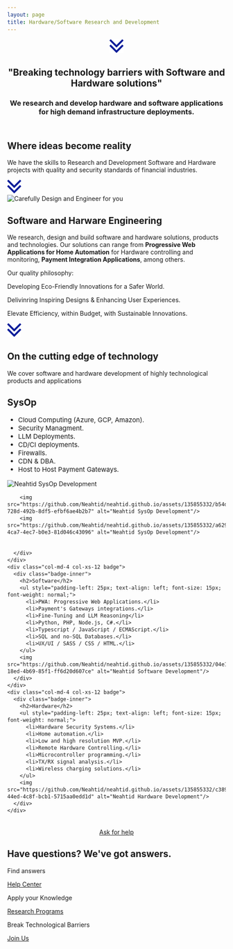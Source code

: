 ```yaml
---
layout: page
title: Hardware/Software Research and Development
---
```

<header class="section-1">
  <div class="section-arrow"><div onClick="scrollto('#section-3')" class="section-arrow-react"><img src="assets/img/arrow.png"></div></div>
  <div class="container">
    <h2>"Breaking technology barriers with Software and Hardware solutions"</h2>
    <h3 id="section_1_h3" class="animated-hidden">We research and develop hardware and software applications for high demand infrastructure deployments.</h3>
  </div>
</header>
<section class="section-2">
  <h2>Where ideas become reality</h2>
  <p>We have the skills to Research and Development Software and Hardware projects with quality and security standards of financial industries.</p>
</section>
<section class="section-3" id="section-3">
  <div class="section-arrow"><div onClick="scrollto('#section-4')" class="section-arrow-react"><img src="assets/img/arrow.png"></div></div>
  <div class="container">
    <div class="row">
      <div class="col-12 col-md-6 centered">
        <img src="https://github.com/Neahtid/neahtid.github.io/assets/135855332/ca902947-c4c1-4324-8930-3f62ee2fa15f" alt="Carefully Design and Engineer for you"/>
      </div>
      <div class="col-12 col-md-6 infoblock">
        <h2>Software and Harware Engineering</h2>
        <p>We research, design and build software and hardware solutions, products and technologies. Our solutions can range from <b>Progressive Web Applications for Home Automation</b> for Hardware controlling and monitoring, <b>Payment Integration Applications</b>, among others.</p>
        <p>Our quality philosophy: </p>
        <p class="plist"><i class="fa fa-leaf"></i>Developing Eco-Friendly Innovations for a Safer World.</p>
        <p class="plist"><i class="fa fa-battery-full"></i>Delivinring Inspiring Designs & Enhancing User Experiences.</p>
        <p class="plist"><i class="far fa-clock"></i>Elevate Efficiency, within Budget, with Sustainable Innovations.</p>
      </div>
    </div>
  </div>
</section>
<section class="section-4" id="section-4">
  <div class="section-arrow"><div onClick="scrollto('#section-5')" class="section-arrow-react"><img src="assets/img/arrow.png"></div></div>
  <h1>On the cutting edge of technology</h1>
  <p>We cover software and hardware development of highly technological products and applications</p>
  <div class="row badges">
    <div class="col-md-4 col-xs-12 badge">
      <div class="badge-inner">
        <h2>SysOp</h2>
        <ul style="padding-left: 25px; text-align: left; font-size: 15px; font-weight: normal;">
          <li>Cloud Computing (Azure, GCP, Amazon).</li>
          <li>Security Managment.</li>
          <li>LLM Deployments.</li>
          <li>CD/CI deployments.</li>
          <li>Firewalls.</li>
          <li>CDN & DBA.</li>
          <li>Host to Host Payment Gateways.</li>
        </ul>
        <img src="https://github.com/Neahtid/neahtid.github.io/assets/img/sysop.jpeg" alt="Neahtid SysOp Development"/>
        
        <img src="https://github.com/Neahtid/neahtid.github.io/assets/135855332/b54d1ac4-728d-492b-8df5-efbf6ae4b2b7" alt="Neahtid SysOp Development"/>
        <img src="https://github.com/Neahtid/neahtid.github.io/assets/135855332/a6291716-4ca7-4ec7-b0e3-81d046c43096" alt="Neahtid SysOp Development"/>


      </div>
    </div>
    <div class="col-md-4 col-xs-12 badge">
      <div class="badge-inner">
        <h2>Software</h2>
        <ul style="padding-left: 25px; text-align: left; font-size: 15px; font-weight: normal;">
          <li>PWA: Progressive Web Applications.</li>
          <li>Payment's Gateways integrations.</li>
          <li>Fine-Tuning and LLM Reasoning</li>
          <li>Python, PHP, Node.js, C#.</li>
          <li>Typescript / JavaScript / ECMAScript.</li>
          <li>SQL and no-SQL Databases.</li>
          <li>UX/UI / SASS / CSS / HTML.</li>
        </ul>
        <img src="https://github.com/Neahtid/neahtid.github.io/assets/135855332/04e136f3-18ed-4b69-85f1-ff6d20d607ce" alt="Neahtid Software Development"/>
      </div>
    </div>
    <div class="col-md-4 col-xs-12 badge">
      <div class="badge-inner">
        <h2>Hardware</h2>
        <ul style="padding-left: 25px; text-align: left; font-size: 15px; font-weight: normal;">
          <li>Hardware Security Systems.</li>
          <li>Home automation.</li>
          <li>Low and high resolution MVP.</li>
          <li>Remote Hardware Controlling.</li>
          <li>Microcontroller programming.</li>
          <li>TX/RX signal analysis.</li>
          <li>Wireless charging solutions.</li>
        </ul>
        <img src="https://github.com/Neahtid/neahtid.github.io/assets/135855332/c38970ed-44ed-4c8f-bcb1-5715aa0edd1d" alt="Neahtid Hardware Development"/>
      </div>
    </div>
  </div>
  <div class="row">
    <div class="col-sm-12" style="text-align: center; padding-top: 4%;">
      <a href="/contact-us" class="btn btn-primary"  style="margin: 0 auto; text-align: center;">Ask for help</a>
    </div>
  </div>
</section>
<section class="section-5" id="section-5">
  <h2>Have questions? We've got answers.</h2>
  <div class="container badges">
    <div class="row">
      <div class="col-12 col-md-4">
        <p class="large-i"><i class="far fa-life-ring"></i></p>
        <p>Find answers</p>
        <p><a href="./contact-us.html">Help Center <i class="fa fa-arrow-right"></i></a></p>
      </div>
      <div class="col-12 col-md-4">
        <p class="large-i"><i class="fa fa-university"></i></p>
        <p>Apply your Knowledge</p>
        <p><a href="./research-program.html">Research Programs <i class="fa fa-arrow-right"></i></a></p>
      </div>
      <div class="col-12 col-md-4">
        <p class="large-i"><i class="fab fa-wpforms"></i></p>
        <p>Break Technological Barriers</p>
        <p><a href="https://goo.gl/forms/wJCzyBT6n0PDMShl1" target="_blank">Join Us <i class="fa fa-arrow-right"></i></a></p>
      </div>
    </div>
  </div>
</section>


